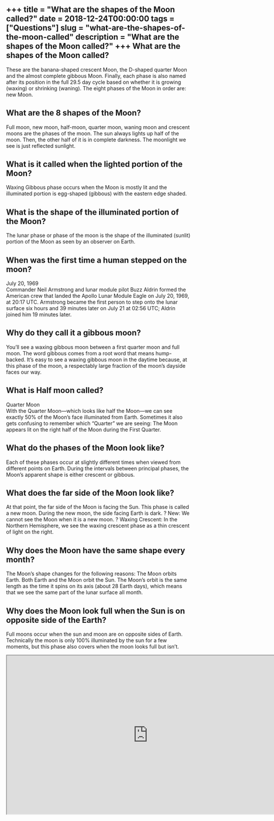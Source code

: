 +++
title = "What are the shapes of the Moon called?"
date = 2018-12-24T00:00:00
tags = ["Questions"]
slug = "what-are-the-shapes-of-the-moon-called"
description = "What are the shapes of the Moon called?"
+++
What are the shapes of the Moon called?
---------------------------------------

These are the banana-shaped crescent Moon, the D-shaped quarter Moon and the almost complete gibbous Moon. Finally, each phase is also named after its position in the full 29.5 day cycle based on whether it is growing (waxing) or shrinking (waning). The eight phases of the Moon in order are: new Moon.

What are the 8 shapes of the Moon?
----------------------------------

Full moon, new moon, half-moon, quarter moon, waning moon and crescent moons are the phases of the moon. The sun always lights up half of the moon. Then, the other half of it is in complete darkness. The moonlight we see is just reflected sunlight.

What is it called when the lighted portion of the Moon?
-------------------------------------------------------

Waxing Gibbous phase occurs when the Moon is mostly lit and the illuminated portion is egg-shaped (gibbous) with the eastern edge shaded.

What is the shape of the illuminated portion of the Moon?
---------------------------------------------------------

The lunar phase or phase of the moon is the shape of the illuminated (sunlit) portion of the Moon as seen by an observer on Earth.

When was the first time a human stepped on the moon?
----------------------------------------------------

July 20, 1969  
Commander Neil Armstrong and lunar module pilot Buzz Aldrin formed the American crew that landed the Apollo Lunar Module Eagle on July 20, 1969, at 20:17 UTC. Armstrong became the first person to step onto the lunar surface six hours and 39 minutes later on July 21 at 02:56 UTC; Aldrin joined him 19 minutes later.

Why do they call it a gibbous moon?
-----------------------------------

You’ll see a waxing gibbous moon between a first quarter moon and full moon. The word gibbous comes from a root word that means hump-backed. It’s easy to see a waxing gibbous moon in the daytime because, at this phase of the moon, a respectably large fraction of the moon’s dayside faces our way.

What is Half moon called?
-------------------------

Quarter Moon  
With the Quarter Moon—which looks like half the Moon—we can see exactly 50% of the Moon’s face illuminated from Earth. Sometimes it also gets confusing to remember which “Quarter” we are seeing: The Moon appears lit on the right half of the Moon during the First Quarter.

What do the phases of the Moon look like?
-----------------------------------------

Each of these phases occur at slightly different times when viewed from different points on Earth. During the intervals between principal phases, the Moon’s apparent shape is either crescent or gibbous.

What does the far side of the Moon look like?
---------------------------------------------

At that point, the far side of the Moon is facing the Sun. This phase is called a new moon. During the new moon, the side facing Earth is dark. ? New: We cannot see the Moon when it is a new moon. ? Waxing Crescent: In the Northern Hemisphere, we see the waxing crescent phase as a thin crescent of light on the right.

Why does the Moon have the same shape every month?
--------------------------------------------------

The Moon’s shape changes for the following reasons: The Moon orbits Earth. Both Earth and the Moon orbit the Sun. The Moon’s orbit is the same length as the time it spins on its axis (about 28 Earth days), which means that we see the same part of the lunar surface all month.

Why does the Moon look full when the Sun is on opposite side of the Earth?
--------------------------------------------------------------------------

Full moons occur when the sun and moon are on opposite sides of Earth. Technically the moon is only 100% illuminated by the sun for a few moments, but this phase also covers when the moon looks full but isn’t.

<iframe allow="accelerometer; autoplay; clipboard-write; encrypted-media; gyroscope; picture-in-picture" allowfullscreen="" class="__youtube_prefs__  epyt-is-override  no-lazyload" data-no-lazy="1" data-origheight="433" data-origwidth="770" data-skipgform_ajax_framebjll="" height="433" id="_ytid_93873" loading="lazy" src="https://www.youtube.com/embed/BQvo7vyCmuE?enablejsapi=1&autoplay=0&cc_load_policy=0&cc_lang_pref=&iv_load_policy=1&loop=0&modestbranding=0&rel=1&fs=1&playsinline=0&autohide=2&theme=dark&color=red&controls=1&" title="YouTube player" width="770"></iframe>